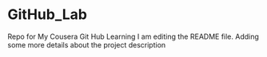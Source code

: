 



# GitHub_Lab
Repo for  My Cousera Git Hub Learning
I am editing the README file. Adding some more details about the project description
